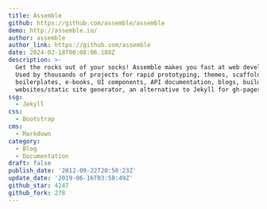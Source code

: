 ```yaml
---
title: Assemble
github: https://github.com/assemble/assemble
demo: http://assemble.io/
author: assemble
author_link: https://github.com/assemble
date: 2024-02-18T06:08:06.188Z
description: >-
  Get the rocks out of your socks! Assemble makes you fast at web development!
  Used by thousands of projects for rapid prototyping, themes, scaffolds,
  boilerplates, e-books, UI components, API documentation, blogs, building
  websites/static site generator, an alternative to Jekyll for gh-pages and m...
ssg:
  - Jekyll
css:
  - Bootstrap
cms:
  - Markdown
category:
  - Blog
  - Documentation
draft: false
publish_date: '2012-09-22T20:50:23Z'
update_date: '2019-06-16T03:58:49Z'
github_star: 4247
github_fork: 278
---
```

